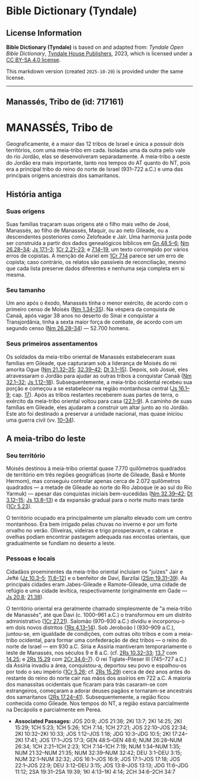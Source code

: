 # Bible Dictionary (Tyndale)

## License Information

**Bible Dictionary (Tyndale)** is based on and adapted from: _Tyndale Open Bible Dictionary_, [Tyndale House Publishers](https://tyndaleopenresources.com/), 2023, which is licensed under a [CC BY-SA 4.0 license](https://creativecommons.org/licenses/by-sa/4.0/legalcode.en).

This markdown version (created `2025-10-20`) is provided under the same license.



--------------------------------

## Manassés, Tribo de (id: 717161)

MANASSÉS, Tribo de
==================

Geograficamente, é a maior das 12 tribos de Israel e única a possuir dois territórios, com uma meia\-tribo em cada. Isoladas uma da outra pelo vale do rio Jordão, elas se desenvolveram separadamente. A meia\-tribo a oeste do Jordão era mais importante, tanto nos tempos do AT quanto do NT, pois era a principal tribo do reino do norte de Israel (931–722 a.C.) e uma das principais origens ancestrais dos samaritanos.

História antiga
---------------

### Suas origens

Suas famílias traçaram suas origens até o filho mais velho de José, Manassés, ao filho de Manassés, Maquir, ou ao neto Gileade, ou a descendentes posteriores como Zelofeade e Jair. Uma harmonia justa pode ser construída a partir dos dados genealógicos bíblicos em [Gn 48\.5–6](https://ref.ly/Gen48:5-Gen48:6); [Nm 26\.28–34](https://ref.ly/Num26:28-Num26:34); [Js 17\.1–3](https://ref.ly/Josh17:1-Josh17:3); [1Cr 2\.21–23](https://ref.ly/1Chr2:21-1Chr2:23); e [7\.14–19](https://ref.ly/1Chr7:14-1Chr7:19), um texto corrompido por vários erros de copistas. A menção de Asriel em [1Cr 7\.14](https://ref.ly/1Chr7:14) parece ser um erro de copista; caso contrário, os relatos são passíveis de reconciliação, mesmo que cada lista preserve dados diferentes e nenhuma seja completa em si mesma.

### Seu tamanho

Um ano após o êxodo, Manassés tinha o menor exército, de acordo com o primeiro censo de Moisés ([Nm 1\.34–35](https://ref.ly/Num1:34-Num1:35)). Na véspera da conquista de Canaã, após vagar 38 anos no deserto do Sinai e conquistar a Transjordânia, tinha a sexta maior força de combate, de acordo com um segundo censo ([Nm 26\.28–34](https://ref.ly/Num26:28-Num26:34)) — 52\.700 homens.

### Seus primeiros assentamentos

Os soldados da meia\-tribo oriental de Manassés estabeleceram suas famílias em Gileade, que capturaram sob a liderança de Moisés do rei amorita Ogue ([Nm 21\.32–35](https://ref.ly/Num21:32-Num21:35); [32\.39–42](https://ref.ly/Num32:39-Num32:42); [Dt 3\.1–15](https://ref.ly/Deut3:1-Deut3:15)). Depois, sob Josué, eles atravessaram o Jordão para ajudar as outras tribos a conquistar Canaã ([Nm 32\.1–32](https://ref.ly/Num32:1-Num32:32); [Js 1\.12–18](https://ref.ly/Josh1:12-Josh1:18)). Subsequentemente, a meia\-tribo ocidental recebeu sua porção e começou a se estabelecer na região montanhosa central ([Js 16\.1–9](https://ref.ly/Josh16:1-Josh16:9); cap. [17](https://ref.ly/Josh17:1-Josh17:18)). Após as tribos restantes receberem suas partes de terra, o exército da meia\-tribo oriental voltou para casa ([22\.1–9](https://ref.ly/Josh22:1-Josh22:9)). A caminho de suas famílias em Gileade, eles ajudaram a construir um altar junto ao rio Jordão. Este ato foi destinado a preservar a unidade nacional, mas quase iniciou uma guerra civil (vv. [10–34](https://ref.ly/Josh22:10-Josh22:34)).

A meia\-tribo do leste
----------------------

### Seu território

Moisés destinou à meia\-tribo oriental quase 7\.770 quilômetros quadrados de território em três regiões geográficas (norte de Gileade, Basã e Monte Hermom), mas conseguiu controlar apenas cerca de 2\.072 quilômetros quadrados — a metade de Gileade ao norte do Rio Jaboque (e ao sul do Rio Yarmuk) — apesar das conquistas iniciais bem\-sucedidas ([Nm 32\.39–42](https://ref.ly/Num32:39-Num32:42); [Dt 3\.12–15](https://ref.ly/Deut3:12-Deut3:15); [Js 13\.8–13](https://ref.ly/Josh13:8-Josh13:13)) e da expansão gradual para o norte muito mais tarde ([1Cr 5\.23](https://ref.ly/1Chr5:23)).

O território ocupado era principalmente um planalto elevado com um centro montanhoso. Era bem irrigado pelas chuvas no inverno e por um forte orvalho no verão. Oliveiras, videiras e trigo prosperavam, e cabras e ovelhas podiam encontrar pastagem adequada nas encostas orientais, que gradualmente se fundiam no deserto a leste.

### Pessoas e locais

Cidadãos proeminentes da meia\-tribo oriental incluíam os "juízes" Jair e Jefté ([Jz 10\.3–5](https://ref.ly/Judg10:3-Judg10:5); [11\.6–12](https://ref.ly/Judg11:6-Judg11:12)) e o benfeitor de Davi, Barzilai ([2Sm 19\.31–39](https://ref.ly/2Sam19:31-2Sam19:39)). As principais cidades eram Jabes\-Gileade e Ramote\-Gileade, uma cidade de refúgio e uma cidade levítica, respectivamente (originalmente em Gade — [Js 20\.8](https://ref.ly/Josh20:8); [21\.38](https://ref.ly/Josh21:38)).

O território oriental era geralmente chamado simplesmente de "a meia\-tribo de Manassés", até que Davi (c. 1000–961 a.C.) o transformou em um distrito administrativo ([1Cr 27\.21](https://ref.ly/1Chr27:21)). Salomão (970–930 a.C.) dividiu e incorporou\-o em dois novos distritos ([1Rs 4\.13–14](https://ref.ly/1Kgs4:13-1Kgs4:14)). Sob Jeroboão I (930–909 a.C.), juntou\-se, em igualdade de condições, com outras oito tribos e com a meia\-tribo ocidental, para formar uma confederação de dez tribos — o reino do norte de Israel — em 930 a.C. Síria e Assíria mantiveram temporariamente o leste de Manassés, nos séculos 9 e 8 a.C. (cf. [2Rs 10\.32–33](https://ref.ly/2Kgs10:32-2Kgs10:33); [13\.7](https://ref.ly/2Kgs13:7) com [14\.25](https://ref.ly/2Kgs14:25); e [2Rs 15\.29](https://ref.ly/2Kgs15:29) com [2Cr 34\.6–7](https://ref.ly/2Chr34:6-2Chr34:7)). O rei Tiglate\-Pileser III (745–727 a.C.) da Assíria invadiu a área, conquistou\-a, deportou seu povo e espalhou\-os por todo o seu império ([1Cr 5\.26](https://ref.ly/1Chr5:26); cf. [2Rs 15\.29](https://ref.ly/2Kgs15:29)) cerca de dez anos antes do restante do reino do norte cair nas mãos dos assírios em 722 a.C. A maioria dos manassitas ocidentais que ficaram para trás casaram\-se com estrangeiros, começaram a adorar deuses pagãos e tornaram\-se ancestrais dos samaritanos ([2Rs 17\.24–41](https://ref.ly/2Kgs17:24-2Kgs17:41)). Subsequentemente, a região ficou conhecida como Gileade. Nos tempos do NT, a região estava parcialmente na Decápolis e parcialmente em Perea.

* **Associated Passages:** JOS 20:8; JOS 21:38; 2KI 13:7; 2KI 14:25; 2KI 15:29; 1CH 5:23; 1CH 5:26; 1CH 7:14; 1CH 27:21; JOS 22:10–JOS 22:34; 2KI 10:32–2KI 10:33; JOS 1:12–JOS 1:18; JDG 10:3–JDG 10:5; 2KI 17:24–2KI 17:41; JOS 17:1–JOS 17:3; GEN 48:5–GEN 48:6; NUM 26:28–NUM 26:34; 1CH 2:21–1CH 2:23; 1CH 7:14–1CH 7:19; NUM 1:34–NUM 1:35; NUM 21:32–NUM 21:35; NUM 32:39–NUM 32:42; DEU 3:1–DEU 3:15; NUM 32:1–NUM 32:32; JOS 16:1–JOS 16:9; JOS 17:1–JOS 17:18; JOS 22:1–JOS 22:9; DEU 3:12–DEU 3:15; JOS 13:8–JOS 13:13; JDG 11:6–JDG 11:12; 2SA 19:31–2SA 19:39; 1KI 4:13–1KI 4:14; 2CH 34:6–2CH 34:7

